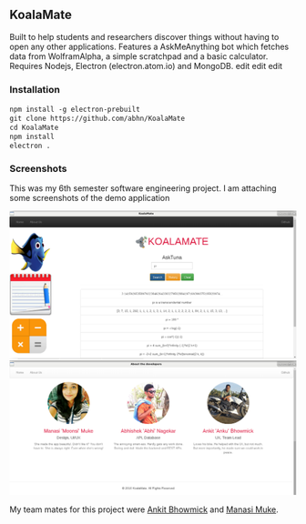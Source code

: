 ## KoalaMate

Built to help students and researchers discover things without having to open any other applications. Features a AskMeAnything bot which fetches data from WolframAlpha, a simple scratchpad and a basic calculator. Requires Nodejs, Electron (electron.atom.io) and MongoDB.
edit edit edit
### Installation
```
npm install -g electron-prebuilt
git clone https://github.com/abhn/KoalaMate
cd KoalaMate
npm install
electron .
```

### Screenshots

This was my 6th semester software engineering project. I am attaching some screenshots of the demo application

![KoalaMate](https://raw.githubusercontent.com/abhn/KoalaMate/master/static/koala1.png)
![KoalaMate](https://raw.githubusercontent.com/abhn/KoalaMate/master/static/koala2.png)

My team mates for this project were [Ankit Bhowmick](https://github.com/ankub) and [Manasi Muke](https://github.com/manasimuke).
